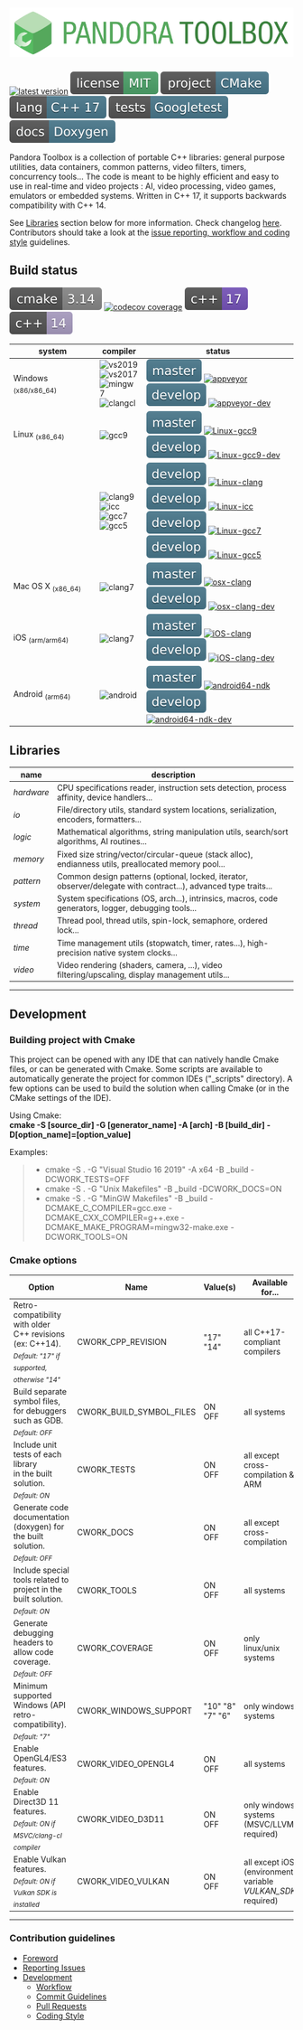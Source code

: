 # ![Pandora Toolbox](_img/pandora_logo.svg)
[![latest version](https://img.shields.io/github/v/tag/vinders/pandora_toolbox?color=4da36a&label=release)](https://github.com/vinders/pandora_toolbox/releases)
[![license - MIT](_img/badges/license_mit.svg)](LICENSE)
![project - Cmake](_img/badges/project_cmake.svg)
![lang - C++17](_img/badges/lang_cpp17.svg)
![tests - Gtest](_img/badges/tests_gtest.svg)
![docs - Doxygen](_img/badges/docs_doxygen.svg)

Pandora Toolbox is a collection of portable C++ libraries: general purpose utilities, data containers, common patterns, video filters, timers, concurrency tools... 
The code is meant to be highly efficient and easy to use in real-time and video projects : AI, video processing, video games, emulators or embedded systems. Written in C++ 17, it supports backwards compatibility with C++ 14.

See [Libraries](#libraries) section below for more information. Check changelog [here](./CHANGELOG.md).<br>
Contributors should take a look at the [issue reporting, workflow and coding style](./CONTRIBUTING.md) guidelines.

## Build status
![cmake 3.14](_img/badges/build_cmake_3_14.svg)
[![codecov coverage](https://codecov.io/gh/vinders/pandora_toolbox/branch/develop/graph/badge.svg?token=5NQ4BF7QRI)](https://codecov.io/gh/vinders/pandora_toolbox)
![C++17](_img/badges/build_cpp17.svg)
![C++14](_img/badges/build_cpp14.svg)

|           system            |        compiler        |         status         |
|-----------------------------|------------------------|------------------------|
| Windows <sub>(x86/x86_64)</sub>  | ![vs2019](https://img.shields.io/badge/visual_studio-2019-75b.svg)<br>![vs2017](https://img.shields.io/badge/visual_studio-2017-a99dc2.svg)<br>![mingw7](https://img.shields.io/badge/mingw64-8.1.0-75b.svg)<br>![clangcl](https://img.shields.io/badge/clang--cl-10.0.0-75b.svg) | ![master](_img/badges/branch_master.svg) [![appveyor](https://ci.appveyor.com/api/projects/status/38j8o8sc55iosqu6/branch/master?svg=true)](https://ci.appveyor.com/project/vinders/pandora-toolbox/branch/master)<br>![develop](_img/badges/branch_develop.svg) [![appveyor-dev](https://ci.appveyor.com/api/projects/status/38j8o8sc55iosqu6/branch/develop?svg=true)](https://ci.appveyor.com/project/vinders/pandora-toolbox/branch/develop)  |
| Linux <sub>(x86_64)</sub>        | ![gcc9](https://img.shields.io/badge/gcc-9.1-75b.svg)              | ![master](_img/badges/branch_master.svg) [![Linux-gcc9](https://travis-matrix-badges.herokuapp.com/repos/vinders/pandora_toolbox/branches/master/1)](https://travis-ci.org/vinders/pandora_toolbox)<br>![develop](_img/badges/branch_develop.svg) [![Linux-gcc9-dev](https://travis-matrix-badges.herokuapp.com/repos/vinders/pandora_toolbox/branches/develop/2)](https://travis-ci.org/vinders/pandora_toolbox)       |
|                                  | ![clang9](https://img.shields.io/badge/clang-9.0.0-75b.svg)<br>![icc](https://img.shields.io/badge/intel_icc-2021.1-75b.svg)<br>![gcc7](https://img.shields.io/badge/gcc-7.1-75b.svg)<br>![gcc5](https://img.shields.io/badge/gcc-5.1-a99dc2.svg) | ![develop](_img/badges/branch_develop.svg) [![Linux-clang](https://travis-matrix-badges.herokuapp.com/repos/vinders/pandora_toolbox/branches/develop/1)](https://travis-ci.org/vinders/pandora_toolbox)<br>![develop](_img/badges/branch_develop.svg) [![Linux-icc](https://travis-matrix-badges.herokuapp.com/repos/vinders/pandora_toolbox/branches/develop/8)](https://travis-ci.org/vinders/pandora_toolbox)<br>![develop](_img/badges/branch_develop.svg) [![Linux-gcc7](https://travis-matrix-badges.herokuapp.com/repos/vinders/pandora_toolbox/branches/develop/3)](https://travis-ci.org/vinders/pandora_toolbox)<br>![develop](_img/badges/branch_develop.svg) [![Linux-gcc5](https://travis-matrix-badges.herokuapp.com/repos/vinders/pandora_toolbox/branches/develop/4)](https://travis-ci.org/vinders/pandora_toolbox) |
| Mac OS X <sub>(x86_64)</sub>     | ![clang7](https://img.shields.io/badge/clang-7.0.0-75b.svg)        | ![master](_img/badges/branch_master.svg) [![osx-clang](https://travis-matrix-badges.herokuapp.com/repos/vinders/pandora_toolbox/branches/master/2)](https://travis-ci.org/vinders/pandora_toolbox)<br>![develop](_img/badges/branch_develop.svg) [![osx-clang-dev](https://travis-matrix-badges.herokuapp.com/repos/vinders/pandora_toolbox/branches/develop/5)](https://travis-ci.org/vinders/pandora_toolbox)         |
| iOS <sub>(arm/arm64)</sub>       | ![clang7](https://img.shields.io/badge/clang-7.0.0-75b.svg)        | ![master](_img/badges/branch_master.svg) [![iOS-clang](https://travis-matrix-badges.herokuapp.com/repos/vinders/pandora_toolbox/branches/master/3)](https://travis-ci.org/vinders/pandora_toolbox)<br>![develop](_img/badges/branch_develop.svg) [![iOS-clang-dev](https://travis-matrix-badges.herokuapp.com/repos/vinders/pandora_toolbox/branches/develop/6)](https://travis-ci.org/vinders/pandora_toolbox)         |
| Android <sub>(arm64)</sub>       | ![android](https://img.shields.io/badge/android-ndk_26-a99dc2.svg) | ![master](_img/badges/branch_master.svg) [![android64-ndk](https://travis-matrix-badges.herokuapp.com/repos/vinders/pandora_toolbox/branches/master/4)](https://travis-ci.org/vinders/pandora_toolbox)<br>![develop](_img/badges/branch_develop.svg) [![android64-ndk-dev](https://travis-matrix-badges.herokuapp.com/repos/vinders/pandora_toolbox/branches/develop/7)](https://travis-ci.org/vinders/pandora_toolbox) |

## Libraries

|    name    |                                                   description                                                        |
|------------|----------------------------------------------------------------------------------------------------------------------|
| *hardware* | CPU specifications reader, instruction sets detection, process affinity, device handlers...                          |
| *io*       | File/directory utils, standard system locations, serialization, encoders, formatters...                              |
| *logic*    | Mathematical algorithms, string manipulation utils, search/sort algorithms, AI routines...                           |
| *memory*   | Fixed size string/vector/circular-queue (stack alloc), endianness utils, preallocated memory pool...                 |
| *pattern*  | Common design patterns (optional, locked, iterator, observer/delegate with contract...), advanced type traits...     |
| *system*   | System specifications (OS, arch...), intrinsics, macros, code generators, logger, debugging tools...                 |
| *thread*   | Thread pool, thread utils, spin-lock, semaphore, ordered lock...                                                     |
| *time*     | Time management utils (stopwatch, timer, rates...), high-precision native system clocks...                           |
| *video*    | Video rendering (shaders, camera, ...), video filtering/upscaling, display management utils...                       |

---

## Development

### Building project with Cmake

This project can be opened with any IDE that can natively handle Cmake files, or can be generated with Cmake. Some scripts are available to automatically generate the project for common IDEs ("_scripts" directory).
A few options can be used to build the solution when calling Cmake (or in the CMake settings of the IDE).

Using Cmake: \
**cmake -S [source_dir] -G [generator_name] -A [arch] -B [build_dir] -D[option_name]=[option_value]**

Examples:
> * cmake -S . -G "Visual Studio 16 2019" -A x64 -B _build -DCWORK_TESTS=OFF
> * cmake -S . -G "Unix Makefiles" -B _build -DCWORK_DOCS=ON
> * cmake -S . -G "MinGW Makefiles" -B _build -DCMAKE_C_COMPILER=gcc.exe -DCMAKE_CXX_COMPILER=g++.exe -DCMAKE_MAKE_PROGRAM=mingw32-make.exe -DCWORK_TOOLS=ON

### Cmake options

|    Option    |    Name    |    Value(s)    |    Available for...    |
|--------------|------------|----------------|------------------------|
| Retro-compatibility with older<br>C++ revisions (ex: C++14).<br><sub>*Default: "17" if supported, otherwise "14"*</sub>  | CWORK_CPP_REVISION  | "17"<br>"14"  | all C++17-compliant compilers  |
| Build separate symbol files, for debuggers such as GDB.<br><sub>*Default: OFF*</sub>         | CWORK_BUILD_SYMBOL_FILES  | ON<br>OFF     | all systems                   |
| Include unit tests of each library<br>in the built solution.<br><sub>*Default: ON*</sub>     | CWORK_TESTS               | ON<br>OFF     | all except cross-compilation & ARM  |
| Generate code documentation (doxygen) for the built solution.<br><sub>*Default: OFF*</sub>   | CWORK_DOCS                | ON<br>OFF     | all except cross-compilation  |
| Include special tools related to project in the built solution.<br><sub>*Default: ON*</sub>  | CWORK_TOOLS               | ON<br>OFF     | all systems                   |
| Generate debugging headers to allow code coverage.<br><sub>*Default: OFF*</sub>              | CWORK_COVERAGE            | ON<br>OFF     | only linux/unix systems       |
| Minimum supported Windows (API retro-compatibility).<br><sub>*Default: "7"*</sub>            | CWORK_WINDOWS_SUPPORT     | "10" "8"<br>"7" "6"  | only windows systems   |
| Enable OpenGL4/ES3 features.<br><sub>*Default: ON*</sub>                                     | CWORK_VIDEO_OPENGL4       | ON<br>OFF     | all systems                   |
| Enable Direct3D 11 features.<br><sub>*Default: ON if MSVC/clang-cl compiler*</sub>           | CWORK_VIDEO_D3D11         | ON<br>OFF     | only windows systems<br>(MSVC/LLVM required)  |
| Enable Vulkan features.<br><sub>*Default: ON if Vulkan SDK is installed*</sub>               | CWORK_VIDEO_VULKAN        | ON<br>OFF     | all except iOS<br>(environment variable *VULKAN_SDK* required)  |

---

### Contribution guidelines

* [Foreword](./CONTRIBUTING.md#foreword)
* [Reporting Issues](./CONTRIBUTING.md#reporting-issues)
* [Development](./CONTRIBUTING.md#development)
    * [Workflow](./CONTRIBUTING.md#workflow)
    * [Commit Guidelines](./CONTRIBUTING.md#commit-guidelines)
    * [Pull Requests](./CONTRIBUTING.md#pull-requests)
    * [Coding Style](./CONTRIBUTING.md#coding-style)
